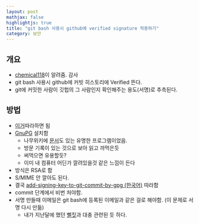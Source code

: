 ```yaml
---
layout: post
mathjax: false
highlightjs: true
title: "git bash 사용시 github에 verified signature 적용하기"
category: 보안
---
```


## 개요

- [chemical118](https://github.com/Chemical118)이 알려줌. 감사
- git bash 사용시 github에 커빗 히스토리에 Verified 뜬다.
- git에 커밋한 사람이 깃헙의 그 사람인지 확인해주는 용도(서명)로 추측된다.

## 방법

- [이거](https://docs.github.com/en/authentication/managing-commit-signature-verification/displaying-verification-statuses-for-all-of-your-commits)따라하면 됨
- [GnuPG](https://www.gnupg.org/download/) 설치함
    - 나무위키에 [문서](https://namu.wiki/w/GnuPG)도 있는 유명한 프로그램이었음.
    - 방문 기록이 있는 것으로 보아 읽고 까먹은듯
    - 써먹으면 유용할듯?
    - 이미 내 컴퓨터 어딘가 깔려있을것 같은 느낌이 든다 
- 방식은 RSA로 함
- S/MIME 안 깔아도 된다. 
- 결국 [add-signing-key-to-git-commit-by-gpg (한국어)](https://www.44bits.io/ko/post/add-signing-key-to-git-commit-by-gpg) 따라함
- commit 단계에서 비번 처야함.
- 서명 만들때 이메일은 git bash에 등록된 이메일과 같은 걸로 해야함. (이 문제로 서명 다시 만듦)
    - 내가 지난달에 했던 [뻘짓](https://github.com/esctabcapslock/learn_Rust/blob/master/readme.md)과 대충 관련된 듯 하다.

